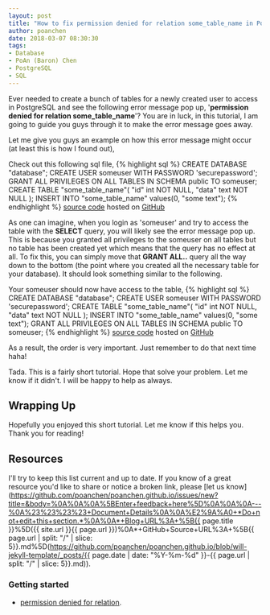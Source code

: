 ```yaml
---
layout: post
title: "How to fix permission denied for relation some_table_name in PostgreSQL?"
author: poanchen
date: 2018-03-07 08:30:30
tags:
- Database
- PoAn (Baron) Chen
- PostgreSQL
- SQL
---
```

Ever needed to create a bunch of tables for a newly created user to access in PostgreSQL and see the following error message pop up, '**permission denied for relation some_table_name**'? You are in luck, in this tutorial, I am going to guide you guys through it to make the error message goes away.

Let me give you guys an example on how this error message might occur (at least this is how I found out),

Check out this following sql file,
{% highlight sql %}
  CREATE DATABASE "database";
  CREATE USER someuser WITH PASSWORD 'securepassword';
  GRANT ALL PRIVILEGES ON ALL TABLES IN SCHEMA public TO someuser;
  CREATE TABLE "some_table_name"(
    "id" int NOT NULL,
    "data" text NOT NULL
  );
  INSERT INTO "some_table_name" values(0, "some text");
{% endhighlight %}
<a href="https://github.com/poanchen/code-for-blog/blob/master/2018/03/07/How-to-fix-permission-denied-for-relation-some_table_name-in-PostgreSQL/userUnableToAccess.sql" target="_blank">source code</a> hosted on <a href="https://github.com" target="_blank">GitHub</a>

As one can imagine, when you login as 'someuser' and try to access the table with the **SELECT** query, you will likely see the error message pop up. This is because you granted all privileges to the someuser on all tables but no table has been created yet which means that the query has no effect at all. To fix this, you can simply move that **GRANT ALL..** query all the way down to the bottom (the point where you created all the necessary table for your database). It should look something similar to the following.

Your someuser should now have access to the table,
{% highlight sql %}
  CREATE DATABASE "database";
  CREATE USER someuser WITH PASSWORD 'securepassword';
  CREATE TABLE "some_table_name"(
    "id" int NOT NULL,
    "data" text NOT NULL
  );
  INSERT INTO "some_table_name" values(0, "some text");
  GRANT ALL PRIVILEGES ON ALL TABLES IN SCHEMA public TO someuser;
{% endhighlight %}
<a href="https://github.com/poanchen/code-for-blog/blob/master/2018/03/07/How-to-fix-permission-denied-for-relation-some_table_name-in-PostgreSQL/userAbleToAccess.sql" target="_blank">source code</a> hosted on <a href="https://github.com" target="_blank">GitHub</a>

As a result, the order is very important. Just remember to do that next time haha!

Tada. This is a fairly short tutorial. Hope that solve your problem. Let me know if it didn't. I will be happy to help as always.

## Wrapping Up

Hopefully you enjoyed this short tutorial. Let me know if this helps you. Thank you for reading!

## Resources

I'll try to keep this list current and up to date. If you know of a great resource you'd like to share or notice a broken link, please [let us know](https://github.com/poanchen/poanchen.github.io/issues/new?title=&body=%0A%0A%0A%5BEnter+feedback+here%5D%0A%0A%0A---%0A%23%23%23%23+Document+Details%0A%0A%E2%9A%A0+*Do+not+edit+this+section.*%0A%0A*+Blog+URL%3A+%5B{{ page.title }}%5D({{ site.url }}{{ page.url }})%0A*+GitHub+Source+URL%3A+%5B{{ page.url | split: "/" | slice: 5}}.md%5D(https://github.com/poanchen/poanchen.github.io/blob/will-jekyll-template/_posts/{{ page.date | date: "%Y-%m-%d" }}-{{ page.url | split: "/" | slice: 5}}.md)).

### Getting started

* [permission denied for relation](http://www.postgresql-archive.org/permission-denied-for-relation-td5789674.html).

